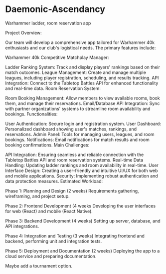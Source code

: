 # Daemonic-Ascendancy
Warhammer ladder, room reservation app

Project Overview:

Our team will develop a comprehensive app tailored for Warhammer 40k enthusiasts and our club's logistical needs. The primary features include:

Warhammer 40k Competitive Matchplay Manager:

Ladder Ranking System: Track and display players' rankings based on their match outcomes.
League Management: Create and manage multiple leagues, including player registration, scheduling, and results tracking.
API Integration: Connect to the Tabletop Battles API for enhanced functionality and real-time data.
Room Reservation System:

Room Booking Management: Allow members to view available rooms, book them, and manage their reservations.
Email/Database API Integration: Sync with partner organizations' systems to streamline room availability and bookings.
Functionalities:

User Authentication: Secure login and registration system.
User Dashboard: Personalized dashboard showing user's matches, rankings, and reservations.
Admin Panel: Tools for managing users, leagues, and room bookings.
Notifications: Email notifications for match results and room booking confirmations.
Main Challenges:

API Integration: Ensuring seamless and reliable connection with the Tabletop Battles API and room reservation systems.
Real-time Data Handling: Updating ladder rankings and room availability in real-time.
User Interface Design: Creating a user-friendly and intuitive UI/UX for both web and mobile applications.
Security: Implementing robust authentication and data protection measures.
Estimated Workload:

Phase 1: Planning and Design (2 weeks)
Requirements gathering, wireframing, and project setup.

Phase 2: Frontend Development (4 weeks
Developing the user interfaces for web (React) and mobile (React Native).

Phase 3: Backend Development (4 weeks)
Setting up server, database, and API integrations.

Phase 4: Integration and Testing (3 weeks)
Integrating frontend and backend, performing unit and integration tests.

Phase 5: Deployment and Documentation (2 weeks)
Deploying the app to a cloud service and preparing documentation.

Maybe add a tournament option.
